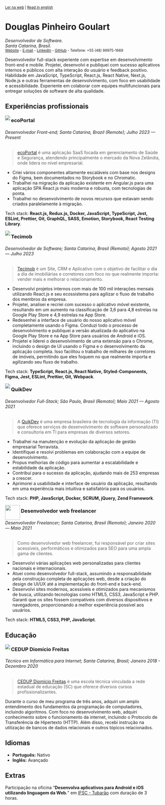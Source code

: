 <sup>

[Ler na web](https://github.com/doougui/resume/blob/master/PT-BR.md) | [Read in english](https://github.com/doougui/resume/blob/master/EN-US.md)

</sup>

# Douglas Pinheiro Goulart

_Desenvolvedor de Software._  
_Santa Catarina, Brasil._  
<sub>[Website](https://douglasgoulart.com/) - [E-mail](douglaspigoulart@gmail.com) - [LinkedIn](https://linkedin.com/in/douglaspigoulart/) - [GitHub](https://github.com/doougui) - Telefone: +55 (48) 99975-1669</sub>

Desenvolvedor full-stack experiente com expertise em desenvolvimento front-end e mobile. Projetei, desenvolvi e publiquei com sucesso aplicativos internos e públicos com alta interação do usuário e feedback positivo. Habilidade em JavaScript, TypeScript, React.js, React Native, Next.js, Node.js e outras ferramentas de desenvolvimento, com foco em usabilidade e acessibilidade. Experiente em colaborar com equipes multifuncionais para entregar soluções de software de alta qualidade.

## Experiências profissionais

<img src="https://github.com/user-attachments/assets/b4feb1a6-cdbf-4245-840a-cbda6aa70170" align="left" />

### ecoPortal

###### Desenvolvedor Front-end; Santa Catarina, Brazil (Remote); Julho 2023 — Present

> [ecoPortal](https://www.ecoportal.com/) é uma aplicação SaaS focada em gerenciamento de Saúde e Segurança, atendendo principalmente o mercado da Nova Zelândia, onde lidera no nível empresarial.

- Criei vários componentes altamente escaláveis ​​com base nos designs do Figma, bem documentados no Storybook e no Chromatic.
- Trabalhei na migração da aplicação existente em Angular.js para uma aplicação SPA React.js mais moderna e robusta, com tecnologias de ponta.
- Trabalhei no desenvolvimento de novos recursos que estavam sendo criados paralelamente à migração.

Tech stack: **React.js, Redux.js, Docker, JavaScript, TypeScript, Jest, ESLint, Prettier, Git, GraphQL, SASS, Emotion, Storybook, React Testing Library**.

<img src="https://user-images.githubusercontent.com/44846329/232336807-b81fe5e3-b5b5-4b31-96c2-fe634507630e.png" align="left" />

### Tecimob

###### Desenvolvedor de Software; Santa Catarina, Brasil (Remoto); Agosto 2021 — Julho 2023

> [Tecimob](https://tecimob.com.br/) é um Site, CRM e Aplicativo com o objetivo de facilitar o dia a dia de imobiliárias e corretores com foco no que realmente importa: vender mais e melhorar o relacionamento.

- Desenvolvi projetos internos com mais de 100 mil interações mensais utilizando React.js e seu ecossistema para agilizar o fluxo de trabalho dos membros da empresa.
- Projetei, analisei e recriei com sucesso o aplicativo móvel existente, resultando em um aumento na classificação de 3,6 para 4,8 estrelas na Google Play Store e 4,9 estrelas na App Store.
- Redesenhei a interface de usuário do nosso aplicativo móvel completamente usando o Figma. Conduzi todo o processo de desenvolvimento e publiquei a versão atualizada do aplicativo na Google Play Store e na App Store para usuários de Android e iOS.
- Projetei e liderei o desenvolvimento de uma extensão para o Chrome, incluindo o design de UI usando o Figma e o desenvolvimento da aplicação completa. Isso facilitou o trabalho de milhares de corretores de imóveis, permitindo que eles foquem no que realmente importa e agilizando seu fluxo de trabalho.

Tech stack: **TypeScript, React.js, React Native, Styled-Components, Figma, Jest, ESLint, Prettier, Git, Webpack**.

<img src="https://user-images.githubusercontent.com/44846329/232336837-1863a906-1e7b-4a10-9b6a-b7e3aff81623.png" align="left" />

### QuikDev

###### Desenvolvedor Full-Stack; São Paulo, Brasil (Remoto); Maio 2021 — Agosto 2021

> A [QuikDev](https://quikdev.com.br/) é uma empresa brasileira de tecnologia da informação (TI) que oferece serviços de desenvolvimento de software personalizado e consultoria em TI para empresas de diversos setores.

- Trabalhei na manutenção e evolução da aplicação de gestão empresarial Terravista.
- Identifiquei e resolvi problemas em colaboração com a equipe de desenvolvimento.
- Propus melhorias de código para aumentar a escalabilidade e estabilidade da aplicação.
- Contribuí para o sucesso da aplicação, ajudando mais de 253 empresas a crescer.
- Aprimorei a usabilidade e interface de usuário da aplicação, resultando em uma experiência mais intuitiva e satisfatória para os usuários.

Tech stack: **PHP, JavaScript, Docker, SCRUM, jQuery, Zend Framework**.

<img src="https://douglasgoulart.com/img/icon-192.png" width="48" align="left" />

### Desenvolvedor web freelancer

###### Desenvolvedor Freelancer; Santa Catarina, Brasil (Remoto); Janeiro 2020 — Maio 2021

> Como desenvolvedor web freelancer, fui responsável por criar sites acessíveis, performáticos e otimizados para SEO para uma ampla gama de clientes.

- Desenvolvi várias aplicações web personalizadas para clientes nacionais e internacionais.
- Atuei como desenvolvedor full-stack, assumindo a responsabilidade pela construção completa de aplicações web, desde a criação do design de UI/UX até a implementação do front-end e back-end.
- Desenvolvi sites modernos, acessíveis e otimizados para mecanismos de busca, utilizando tecnologias como HTML5, CSS3, JavaScript e PHP. Garanti que os sites fossem compatíveis com diversos dispositivos e navegadores, proporcionando a melhor experiência possível aos usuários.

Tech stack: **HTML5, CSS3, PHP, JavaScript**.

## Educação

<img src="https://user-images.githubusercontent.com/44846329/232353960-119b79b5-bb3c-480f-95e7-85a0c00fd95d.png" align="left" />

### CEDUP Diomício Freitas

###### Técnico em Informática para Internet; Santa Catarina, Brasil; Janeiro 2018 - Dezembro 2020

> [CEDUP Diomício Freitas](https://ceduptubarao.com.br/) é uma escola técnica vinculada a rede estadual de educação (SC) que oferece diversos cursos profissionalizantes.

Durante o curso de meu programa de três anos, adquiri um amplo entendimento dos fundamentos da programação de computadores, incluindo algoritmos. Com foco no desenvolvimento web, adquiri conhecimento sobre o funcionamento da internet, incluindo o Protocolo de Transferência de Hipertexto (HTTP). Além disso, recebi instrução na utilização de bancos de dados relacionais e outros tópicos relacionados.

## Idiomas

- **Português:** Nativo
- **Inglês:** Avançado

## Extras

Participação na oficina “**Desenvolva aplicativos para Android e iOS utilizando linguagem da Web.**” em [IFSC - Tubarão](https://www.ifsc.edu.br/web/campus-tubarao) com duração de 3 horas.

